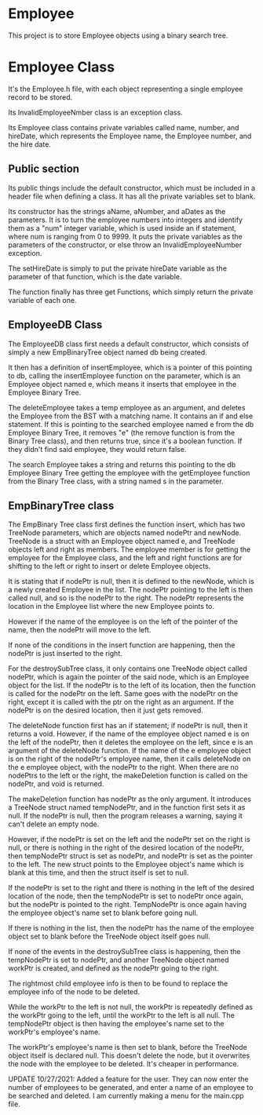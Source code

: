 # Employee

This project is to store Employee objects using a binary search tree.

# Employee Class

It's the Employee.h file, with each object representing a single employee record to be stored.

Its InvalidEmployeeNmber class is an exception class.

Its Employee class contains private variables called name, number, and hireDate, which represents the Employee name, the Employee number, and the hire date.

## Public section

Its public things include the default constructor, which must be included in a header file when defining a class. It has all the private variables set to blank.

Its constructor has the strings aName, aNumber, and aDates as the parameters. It is to turn the employee numbers into integers and identify them as a "num" integer variable, which is used inside an if statement, where num is ranging from 0 to 9999. It puts the private variables as the parameters of the constructor, or else throw an InvalidEmployeeNumber exception. 

The setHireDate is simply to put the private hireDate variable as the parameter of that function, which is the date variable.

The function finally has three get Functions, which simply return the private variable of each one.

## EmployeeDB Class

The EmployeeDB class first needs a default constructor, which consists of simply a new EmpBinaryTree object named db being created.

It then has a definition of insertEmployee, which is a pointer of this pointing to db, calling the insertEmployee function on the parameter, which is an Employee object named e, which means it inserts that employee in the Employee Binary Tree.

The deleteEmployee takes a temp employee as an argument, and deletes the Employee from the BST with a matching name. It contains an if and else statement. If this is pointing to the searched employee named e from the db Employee Binary Tree, it removes "e" (the remove function is from the Binary Tree class), and then returns true, since it's a boolean function. If they didn't find said employee, they would return false.

The search Employee takes a string and returns this pointing to the db Employee Binary Tree getting the employee with the getEmployee function from the Binary Tree class, with a string named s in the parameter. 

## EmpBinaryTree class

The EmpBinary Tree class first defines the function insert, which has two TreeNode parameters, which are objects named nodePtr and newNode. TreeNode is a struct with an Employee object named e, and TreeNode objects left and right as members. The employee member is for getting the employee for the Employee class, and the left and right functions are for shifting to the left or right to insert or delete Employee objects. 

It is stating that if nodePtr is null, then it is defined to the newNode, which is a newly created Employee in the list. The nodePtr pointing to the left is then called null, and so is the nodePtr to the right. The nodePtr represents the location in the Employee list where the new Employee points to.

However if the name of the employee is on the left of the pointer of the name, then the nodePtr will move to the left. 

If none of the conditions in the insert function are happening, then the nodePtr is just inserted to the right.


For the destroySubTree class, it only contains one TreeNode object called nodePtr, which is again the pointer of the said node, which is an Employee object for the list. If the nodePtr is to the left of its location, then the function is called for the nodePtr on the left. Same goes with the nodePtr on the right, except it is called with the ptr on the right as an argument. If the nodePtr is on the desired location, then it just gets removed.

The deleteNode function first has an if statement; if nodePtr is null, then it returns a void. However, if the name of the employee object named e is on the left of the nodePtr, then it deletes the employee on the left, since e is an argument of the deleteNode function. If the name of the e employee object is on the right of the nodePtr's employee name, then it calls deleteNode on the e employee object, with the nodePtr to the right. When there are no nodePtrs to the left or the right, the makeDeletion function is called on the nodePtr, and void is returned. 

The makeDeletion function has nodePtr as the only argument. It introduces a TreeNode struct named tempNodePtr, and in the function first sets it as null. If the nodePtr is null, then the program releases a warning, saying it can't delete an empty node.

However, if the nodePtr is set on the left and the nodePtr set on the right is null, or there is nothing in the right of the desired location of the nodePtr, then tempNodePtr struct is set as nodePtr, and nodePtr is set as the pointer to the left. The new struct points to the Employee object's name which is blank at this time, and then the struct itself is set to null.

If the nodePtr is set to the right and there is nothing in the left of the desired location of the node, then the tempNodePtr is set to nodePtr once again, but the nodePtr is pointed to the right. TempNodePtr is once again having the employee object's name set to blank before going null.

If there is nothing in the list, then the nodePtr has the name of the employee object set to blank before the TreeNode object itself goes null.

If none of the events in the destroySubTree class is happening, then the tempNodePtr is set to nodePtr, and another TreeNode object named workPtr is created, and defined as the nodePtr going to the right.

The rightmost child employee info is then to be found to replace the employee info of the node to be deleted.

While the workPtr to the left is not null, the workPtr is repeatedly defined as the workPtr going to the left, until the workPtr to the left is all null. The tempNodePtr object is then having the employee's name set to the workPtr's employee's name.

The workPtr's employee's name is then set to blank, before the TreeNode object itself is declared null. This doesn't delete the node, but it overwrites the node with the employee to be deleted. It's cheaper in performance.

UPDATE 10/27/2021: Added a feature for the user. They can now enter the number of employees to be generated, and enter a name of an employee to be searched and deleted. I am currently making a menu for the main.cpp file.